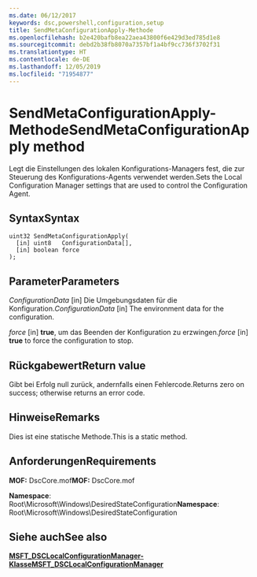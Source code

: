 ```yaml
---
ms.date: 06/12/2017
keywords: dsc,powershell,configuration,setup
title: SendMetaConfigurationApply-Methode
ms.openlocfilehash: b2e420bafb8ea22aea43800f6e429d3ed785d1e8
ms.sourcegitcommit: debd2b38fb8070a7357bf1a4bf9cc736f3702f31
ms.translationtype: HT
ms.contentlocale: de-DE
ms.lasthandoff: 12/05/2019
ms.locfileid: "71954877"
---
```

# <a name="sendmetaconfigurationapply-method"></a><span data-ttu-id="3ef8c-103">SendMetaConfigurationApply-Methode</span><span class="sxs-lookup"><span data-stu-id="3ef8c-103">SendMetaConfigurationApply method</span></span>

<span data-ttu-id="3ef8c-104">Legt die Einstellungen des lokalen Konfigurations-Managers fest, die zur Steuerung des Konfigurations-Agents verwendet werden.</span><span class="sxs-lookup"><span data-stu-id="3ef8c-104">Sets the Local Configuration Manager settings that are used to control the Configuration Agent.</span></span>

## <a name="syntax"></a><span data-ttu-id="3ef8c-105">Syntax</span><span class="sxs-lookup"><span data-stu-id="3ef8c-105">Syntax</span></span>

```mof
uint32 SendMetaConfigurationApply(
  [in] uint8   ConfigurationData[],
  [in] boolean force
);
```

## <a name="parameters"></a><span data-ttu-id="3ef8c-106">Parameter</span><span class="sxs-lookup"><span data-stu-id="3ef8c-106">Parameters</span></span>

<span data-ttu-id="3ef8c-107">*ConfigurationData* \[in\] Die Umgebungsdaten für die Konfiguration.</span><span class="sxs-lookup"><span data-stu-id="3ef8c-107">*ConfigurationData* \[in\] The environment data for the configuration.</span></span>

<span data-ttu-id="3ef8c-108">*force* \[in\] **true**, um das Beenden der Konfiguration zu erzwingen.</span><span class="sxs-lookup"><span data-stu-id="3ef8c-108">*force* \[in\] **true** to force the configuration to stop.</span></span>

## <a name="return-value"></a><span data-ttu-id="3ef8c-109">Rückgabewert</span><span class="sxs-lookup"><span data-stu-id="3ef8c-109">Return value</span></span>

<span data-ttu-id="3ef8c-110">Gibt bei Erfolg null zurück, andernfalls einen Fehlercode.</span><span class="sxs-lookup"><span data-stu-id="3ef8c-110">Returns zero on success; otherwise returns an error code.</span></span>

## <a name="remarks"></a><span data-ttu-id="3ef8c-111">Hinweise</span><span class="sxs-lookup"><span data-stu-id="3ef8c-111">Remarks</span></span>

<span data-ttu-id="3ef8c-112">Dies ist eine statische Methode.</span><span class="sxs-lookup"><span data-stu-id="3ef8c-112">This is a static method.</span></span>

## <a name="requirements"></a><span data-ttu-id="3ef8c-113">Anforderungen</span><span class="sxs-lookup"><span data-stu-id="3ef8c-113">Requirements</span></span>

<span data-ttu-id="3ef8c-114">**MOF:** DscCore.mof</span><span class="sxs-lookup"><span data-stu-id="3ef8c-114">**MOF:** DscCore.mof</span></span>

<span data-ttu-id="3ef8c-115">**Namespace**: Root\Microsoft\Windows\DesiredStateConfiguration</span><span class="sxs-lookup"><span data-stu-id="3ef8c-115">**Namespace**: Root\Microsoft\Windows\DesiredStateConfiguration</span></span>

## <a name="see-also"></a><span data-ttu-id="3ef8c-116">Siehe auch</span><span class="sxs-lookup"><span data-stu-id="3ef8c-116">See also</span></span>

[<span data-ttu-id="3ef8c-117">**MSFT_DSCLocalConfigurationManager-Klasse**</span><span class="sxs-lookup"><span data-stu-id="3ef8c-117">**MSFT_DSCLocalConfigurationManager**</span></span>](msft-dsclocalconfigurationmanager.md)
